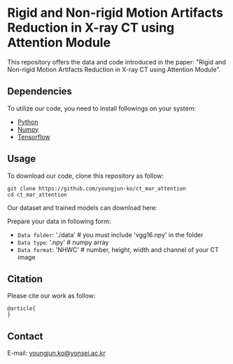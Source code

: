 # Rigid and Non-rigid Motion Artifacts Reduction in X-ray CT using Attention Module
This repository offers the data and code introduced in the paper:
"Rigid and Non-rigid Motion Artifacts Reduction in X-ray CT using Attention Module".

## Dependencies
To utilize our code, you need to install followings on your system:
* [Python](https://www.python.org/)
* [Numpy](https://numpy.org/)
* [Tensorflow](https://www.tensorflow.org/) 

## Usage
To download our code, clone this repository as follow:
```
git clone https://github.com/youngjun-ko/ct_mar_attention
cd ct_mar_attention
```


Our dataset and trained models can download here:


Prepare your data in following form:
* ```Data folder```: './data'  # you must include 'vgg16.npy' in the folder
* ```Data type```: '.npy'  # numpy array
* ```Data format```: 'NHWC'  # number, height, width and channel of your CT image

## Citation
Please cite our work as follow:
```
@article{
}
```

## Contact
E-mail: youngjun.ko@yonsei.ac.kr
